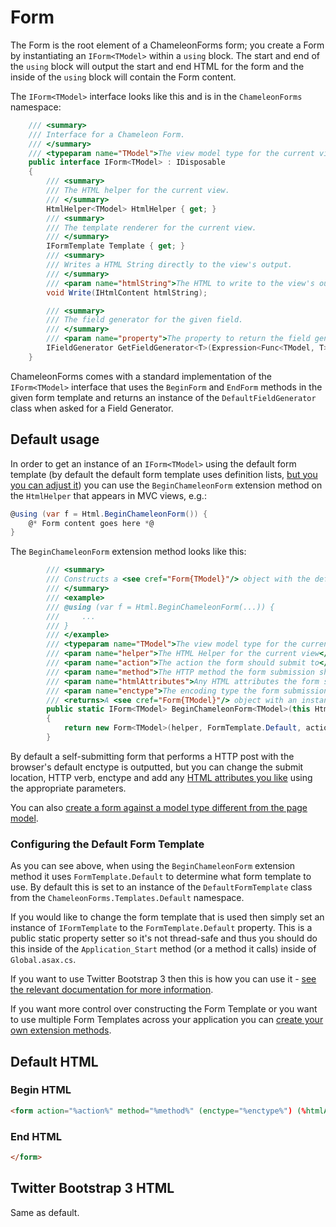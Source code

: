 Form
====

The Form is the root element of a ChameleonForms form; you create a Form by instantiating an `IForm<TModel>` within a `using` block. The start and end of the `using` block will output the start and end HTML for the form and the inside of the `using` block will contain the Form content.

The `IForm<TModel>` interface looks like this and is in the `ChameleonForms` namespace:

```csharp
    /// <summary>
    /// Interface for a Chameleon Form.
    /// </summary>
    /// <typeparam name="TModel">The view model type for the current view</typeparam>
    public interface IForm<TModel> : IDisposable
    {
        /// <summary>
        /// The HTML helper for the current view.
        /// </summary>
        HtmlHelper<TModel> HtmlHelper { get; }
        /// <summary>
        /// The template renderer for the current view.
        /// </summary>
        IFormTemplate Template { get; }
        /// <summary>
        /// Writes a HTML String directly to the view's output.
        /// </summary>
        /// <param name="htmlString">The HTML to write to the view's output</param>
        void Write(IHtmlContent htmlString);

        /// <summary>
        /// The field generator for the given field.
        /// </summary>
        /// <param name="property">The property to return the field generator for</param>
        IFieldGenerator GetFieldGenerator<T>(Expression<Func<TModel, T>> property);
    }
```

ChameleonForms comes with a standard implementation of the `IForm<TModel>` interface that uses the `BeginForm` and `EndForm` methods in the given form template and returns an instance of the `DefaultFieldGenerator` class when asked for a Field Generator.

Default usage
-------------

In order to get an instance of an `IForm<TModel>` using the default form template (by default the default form template uses definition lists, [but you you can adjust it](#configuring-the-default-form-template)) you can use the `BeginChameleonForm` extension method on the `HtmlHelper` that appears in MVC views, e.g.:

```csharp
@using (var f = Html.BeginChameleonForm()) {
    @* Form content goes here *@
}
```

The `BeginChameleonForm` extension method looks like this:

```csharp
        /// <summary>
        /// Constructs a <see cref="Form{TModel}"/> object with the default Chameleon form template renderer.
        /// </summary>
        /// <example>
        /// @using (var f = Html.BeginChameleonForm(...)) {
        ///     ...
        /// }
        /// </example>
        /// <typeparam name="TModel">The view model type for the current view</typeparam>
        /// <param name="helper">The HTML Helper for the current view</param>
        /// <param name="action">The action the form should submit to</param>
        /// <param name="method">The HTTP method the form submission should use</param>
        /// <param name="htmlAttributes">Any HTML attributes the form should use</param>
        /// <param name="enctype">The encoding type the form submission should use</param>
        /// <returns>A <see cref="Form{TModel}"/> object with an instance of the default form template renderer.</returns>
        public static IForm<TModel> BeginChameleonForm<TModel>(this HtmlHelper<TModel> helper, string action = "", FormMethod method = FormMethod.Post, HtmlAttributes htmlAttributes = null, EncType? enctype = null)
        {
            return new Form<TModel>(helper, FormTemplate.Default, action, method, htmlAttributes, enctype);
        }
```

By default a self-submitting form that performs a HTTP post with the browser's default enctype is outputted, but you can change the submit location, HTTP verb, enctype and add any [HTML attributes you like](html-attributes) using the appropriate parameters.

You can also [create a form against a model type different from the page model](different-form-models.md).

### Configuring the Default Form Template

As you can see above, when using the `BeginChameleonForm` extension method it uses `FormTemplate.Default` to determine what form template to use. By default this is set to an instance of the `DefaultFormTemplate` class from the `ChameleonForms.Templates.Default` namespace.

If you would like to change the form template that is used then simply set an instance of `IFormTemplate` to the `FormTemplate.Default` property. This is a public static property setter so it's not thread-safe and thus you should do this inside of the `Application_Start` method (or a method it calls) inside of `Global.asax.cs`.

If you want to use Twitter Bootstrap 3 then this is how you can use it - [see the relevant documentation for more information](bootstrap-template).

If you want more control over constructing the Form Template or you want to use multiple Form Templates across your application you can [create your own extension methods](custom-template).

Default HTML
------------

### Begin HTML

```html
<form action="%action%" method="%method%" (enctype="%enctype%") (%htmlAttributes%)>
```

### End HTML

```html
</form>
```

Twitter Bootstrap 3 HTML
------------------------

Same as default.